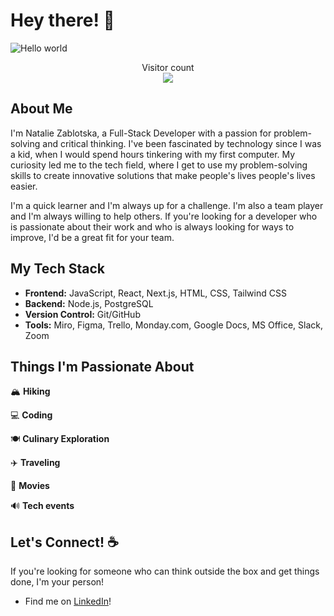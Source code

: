 # Hey there! 👋

![Hello world](https://raw.githubusercontent.com/sagar-viradiya/sagar-viradiya/master/resources/banner.png)

<p align="center"> 
  Visitor count<br>
  <img src="https://profile-counter.glitch.me/nataliiazab/count.svg" />
</p>

## About Me

I'm Natalie Zablotska, a Full-Stack Developer with a passion for problem-solving and critical thinking. I've been fascinated by technology since I was a kid, when I would spend hours tinkering with my first computer. My curiosity led me to the tech field, where I get to use my problem-solving skills to create innovative solutions that make people's lives people's lives easier.

I'm a quick learner and I'm always up for a challenge. I'm also a team player and I'm always willing to help others. If you're looking for a developer who is passionate about their work and who is always looking for ways to improve, I'd be a great fit for your team.

## My Tech Stack

- **Frontend:** JavaScript, React, Next.js, HTML, CSS, Tailwind CSS
- **Backend:** Node.js, PostgreSQL
- **Version Control:** Git/GitHub
- **Tools:** Miro, Figma, Trello, Monday.com, Google Docs, MS Office, Slack, Zoom

## Things I'm Passionate About
🏔️ **Hiking** 

💻 **Coding** 

🍽️ **Culinary Exploration** 

✈️ **Traveling** 

🎥 **Movies** 

🔊 **Tech events**

## Let's Connect! :coffee:

If you're looking for someone who can think outside the box and get things done, I'm your person!

- Find me on [LinkedIn](https://www.linkedin.com/in/nataliia-zablotska/)!


